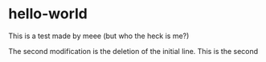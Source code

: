 # hello-world

This is a test made by meee (but who the heck is me?)

The second modification is the deletion of the initial line. This is the second
